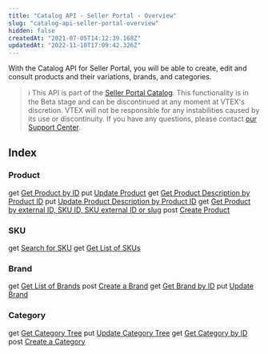 ```yaml
---
title: "Catalog API - Seller Portal - Overview"
slug: "catalog-api-seller-portal-overview"
hidden: false
createdAt: "2021-07-05T14:12:39.168Z"
updatedAt: "2022-11-10T17:09:42.326Z"
---
```

With the Catalog API for Seller Portal, you will be able to create, edit and consult products and their variations, brands, and categories.
>ℹ️ This API is part of the [Seller Portal Catalog](https://help.vtex.com/en/tutorial/how-the-seller-portal-catalog-works--7pMB6YOt6YQDQQbzFB4Pxp). This functionality is in the Beta stage and can be discontinued at any moment at VTEX's discretion. VTEX will not be responsible for any instabilities caused by its use or discontinuity. If you have any questions, please contact [our Support Center](https://support.vtex.com/hc/en-us/requests).

## Index

### Product

<span class="APIMethod APIMethod_fixedWidth APIMethod_get">get</span> [Get Product by ID](https://developers.vtex.com/vtex-rest-api/reference/getproduct)
<span class="APIMethod APIMethod_fixedWidth APIMethod_put">put</span> [Update Product](https://developers.vtex.com/vtex-rest-api/reference/putproduct)
<span class="APIMethod APIMethod_fixedWidth APIMethod_get">get</span> [Get Product Description by Product ID](https://developers.vtex.com/vtex-rest-api/reference/getproductdescription)
<span class="APIMethod APIMethod_fixedWidth APIMethod_put">put</span> [Update Product Description by Product ID](https://developers.vtex.com/vtex-rest-api/reference/putproductdescription)
<span class="APIMethod APIMethod_fixedWidth APIMethod_get">get</span> [Get Product by external ID, SKU ID, SKU external ID or slug](https://developers.vtex.com/vtex-rest-api/reference/getproductquery)
<span class="APIMethod APIMethod_fixedWidth APIMethod_post">post</span> [Create Product](https://developers.vtex.com/vtex-rest-api/reference/postproduct)

### SKU

<span class="APIMethod APIMethod_fixedWidth APIMethod_get">get</span> [Search for SKU](https://developers.vtex.com/vtex-rest-api/reference/searchsku)
<span class="APIMethod APIMethod_fixedWidth APIMethod_get">get</span> [Get List of SKUs](https://developers.vtex.com/vtex-rest-api/reference/listsku)

### Brand

<span class="APIMethod APIMethod_fixedWidth APIMethod_get">get</span> [Get List of Brands](https://developers.vtex.com/vtex-rest-api/reference/listbrand)
<span class="APIMethod APIMethod_fixedWidth APIMethod_post">post</span> [Create a Brand](https://developers.vtex.com/vtex-rest-api/reference/postbrand)
<span class="APIMethod APIMethod_fixedWidth APIMethod_get">get</span> [Get Brand by ID](https://developers.vtex.com/vtex-rest-api/reference/getbrand)
<span class="APIMethod APIMethod_fixedWidth APIMethod_put">put</span> [Update Brand](https://developers.vtex.com/vtex-rest-api/reference/putbrand)

### Category

<span class="APIMethod APIMethod_fixedWidth APIMethod_get">get</span> [Get Category Tree](https://developers.vtex.com/vtex-rest-api/reference/getcategorytree)
<span class="APIMethod APIMethod_fixedWidth APIMethod_put">put</span> [Update Category Tree](https://developers.vtex.com/vtex-rest-api/reference/updatecategorytree)
<span class="APIMethod APIMethod_fixedWidth APIMethod_get">get</span> [Get Category by ID](https://developers.vtex.com/vtex-rest-api/reference/getbyid-1)
<span class="APIMethod APIMethod_fixedWidth APIMethod_post">post</span> [Create a Category](https://developers.vtex.com/vtex-rest-api/reference/createcategory)
